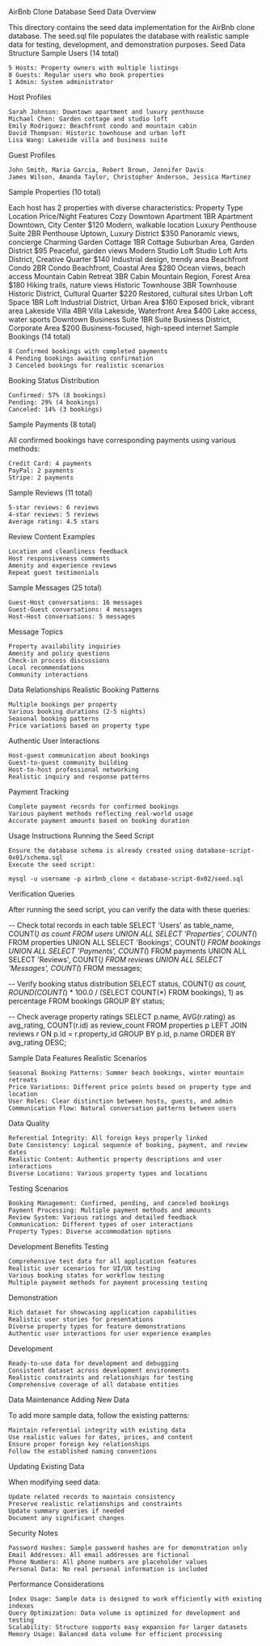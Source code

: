 AirBnb Clone Database Seed Data
Overview

This directory contains the seed data implementation for the AirBnb clone database. The seed.sql file populates the database with realistic sample data for testing, development, and demonstration purposes.
Seed Data Structure
Sample Users (14 total)

    5 Hosts: Property owners with multiple listings
    8 Guests: Regular users who book properties
    1 Admin: System administrator

Host Profiles

    Sarah Johnson: Downtown apartment and luxury penthouse
    Michael Chen: Garden cottage and studio loft
    Emily Rodriguez: Beachfront condo and mountain cabin
    David Thompson: Historic townhouse and urban loft
    Lisa Wang: Lakeside villa and business suite

Guest Profiles

    John Smith, Maria Garcia, Robert Brown, Jennifer Davis
    James Wilson, Amanda Taylor, Christopher Anderson, Jessica Martinez

Sample Properties (10 total)

Each host has 2 properties with diverse characteristics:
Property 	Type 	Location 	Price/Night 	Features
Cozy Downtown Apartment 	1BR Apartment 	Downtown, City Center 	$120 	Modern, walkable location
Luxury Penthouse Suite 	2BR Penthouse 	Uptown, Luxury District 	$350 	Panoramic views, concierge
Charming Garden Cottage 	1BR Cottage 	Suburban Area, Garden District 	$95 	Peaceful, garden views
Modern Studio Loft 	Studio Loft 	Arts District, Creative Quarter 	$140 	Industrial design, trendy area
Beachfront Condo 	2BR Condo 	Beachfront, Coastal Area 	$280 	Ocean views, beach access
Mountain Cabin Retreat 	3BR Cabin 	Mountain Region, Forest Area 	$180 	Hiking trails, nature views
Historic Townhouse 	3BR Townhouse 	Historic District, Cultural Quarter 	$220 	Restored, cultural sites
Urban Loft Space 	1BR Loft 	Industrial District, Urban Area 	$160 	Exposed brick, vibrant area
Lakeside Villa 	4BR Villa 	Lakeside, Waterfront Area 	$400 	Lake access, water sports
Downtown Business Suite 	1BR Suite 	Business District, Corporate Area 	$200 	Business-focused, high-speed internet
Sample Bookings (14 total)

    8 Confirmed bookings with completed payments
    4 Pending bookings awaiting confirmation
    3 Canceled bookings for realistic scenarios

Booking Status Distribution

    Confirmed: 57% (8 bookings)
    Pending: 29% (4 bookings)
    Canceled: 14% (3 bookings)

Sample Payments (8 total)

All confirmed bookings have corresponding payments using various methods:

    Credit Card: 4 payments
    PayPal: 2 payments
    Stripe: 2 payments

Sample Reviews (11 total)

    5-star reviews: 6 reviews
    4-star reviews: 5 reviews
    Average rating: 4.5 stars

Review Content Examples

    Location and cleanliness feedback
    Host responsiveness comments
    Amenity and experience reviews
    Repeat guest testimonials

Sample Messages (25 total)

    Guest-Host conversations: 16 messages
    Guest-Guest conversations: 4 messages
    Host-Host conversations: 5 messages

Message Topics

    Property availability inquiries
    Amenity and policy questions
    Check-in process discussions
    Local recommendations
    Community interactions

Data Relationships
Realistic Booking Patterns

    Multiple bookings per property
    Various booking durations (2-5 nights)
    Seasonal booking patterns
    Price variations based on property type

Authentic User Interactions

    Host-guest communication about bookings
    Guest-to-guest community building
    Host-to-host professional networking
    Realistic inquiry and response patterns

Payment Tracking

    Complete payment records for confirmed bookings
    Various payment methods reflecting real-world usage
    Accurate payment amounts based on booking duration

Usage Instructions
Running the Seed Script

    Ensure the database schema is already created using database-script-0x01/schema.sql
    Execute the seed script:

    mysql -u username -p airbnb_clone < database-script-0x02/seed.sql

Verification Queries

After running the seed script, you can verify the data with these queries:

-- Check total records in each table
SELECT 'Users' as table_name, COUNT(*) as count FROM users
UNION ALL
SELECT 'Properties', COUNT(*) FROM properties
UNION ALL
SELECT 'Bookings', COUNT(*) FROM bookings
UNION ALL
SELECT 'Payments', COUNT(*) FROM payments
UNION ALL
SELECT 'Reviews', COUNT(*) FROM reviews
UNION ALL
SELECT 'Messages', COUNT(*) FROM messages;

-- Verify booking status distribution
SELECT status, COUNT(*) as count, 
       ROUND(COUNT(*) * 100.0 / (SELECT COUNT(*) FROM bookings), 1) as percentage
FROM bookings 
GROUP BY status;

-- Check average property ratings
SELECT p.name, AVG(r.rating) as avg_rating, COUNT(r.id) as review_count
FROM properties p
LEFT JOIN reviews r ON p.id = r.property_id
GROUP BY p.id, p.name
ORDER BY avg_rating DESC;

Sample Data Features
Realistic Scenarios

    Seasonal Booking Patterns: Summer beach bookings, winter mountain retreats
    Price Variations: Different price points based on property type and location
    User Roles: Clear distinction between hosts, guests, and admin
    Communication Flow: Natural conversation patterns between users

Data Quality

    Referential Integrity: All foreign keys properly linked
    Date Consistency: Logical sequence of booking, payment, and review dates
    Realistic Content: Authentic property descriptions and user interactions
    Diverse Locations: Various property types and locations

Testing Scenarios

    Booking Management: Confirmed, pending, and canceled bookings
    Payment Processing: Multiple payment methods and amounts
    Review System: Various ratings and detailed feedback
    Communication: Different types of user interactions
    Property Types: Diverse accommodation options

Development Benefits
Testing

    Comprehensive test data for all application features
    Realistic user scenarios for UI/UX testing
    Various booking states for workflow testing
    Multiple payment methods for payment processing testing

Demonstration

    Rich dataset for showcasing application capabilities
    Realistic user stories for presentations
    Diverse property types for feature demonstrations
    Authentic user interactions for user experience examples

Development

    Ready-to-use data for development and debugging
    Consistent dataset across development environments
    Realistic constraints and relationships for testing
    Comprehensive coverage of all database entities

Data Maintenance
Adding New Data

To add more sample data, follow the existing patterns:

    Maintain referential integrity with existing data
    Use realistic values for dates, prices, and content
    Ensure proper foreign key relationships
    Follow the established naming conventions

Updating Existing Data

When modifying seed data:

    Update related records to maintain consistency
    Preserve realistic relationships and constraints
    Update summary queries if needed
    Document any significant changes

Security Notes

    Password Hashes: Sample password hashes are for demonstration only
    Email Addresses: All email addresses are fictional
    Phone Numbers: All phone numbers are placeholder values
    Personal Data: No real personal information is included

Performance Considerations

    Index Usage: Sample data is designed to work efficiently with existing indexes
    Query Optimization: Data volume is optimized for development and testing
    Scalability: Structure supports easy expansion for larger datasets
    Memory Usage: Balanced data volume for efficient processing

